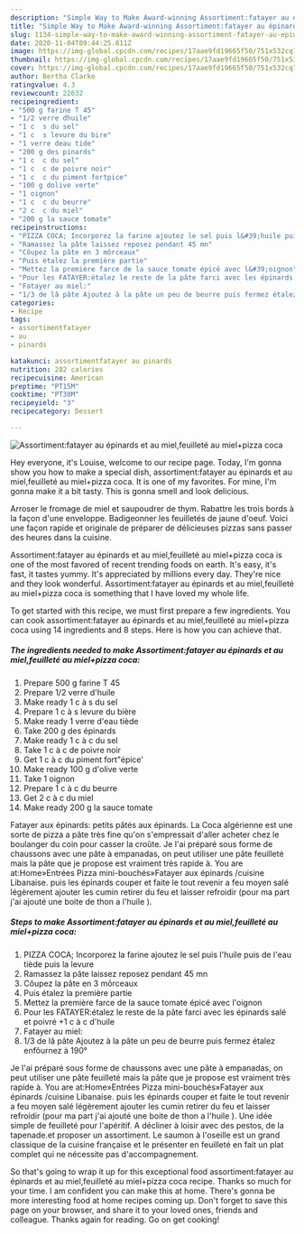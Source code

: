 ```yaml
---
description: "Simple Way to Make Award-winning Assortiment:fatayer au épinards et au miel,feuilleté au miel+pizza coca"
title: "Simple Way to Make Award-winning Assortiment:fatayer au épinards et au miel,feuilleté au miel+pizza coca"
slug: 1134-simple-way-to-make-award-winning-assortiment-fatayer-au-epinards-et-au-miel-feuillete-au-mielpizza-coca
date: 2020-11-04T09:44:25.811Z
image: https://img-global.cpcdn.com/recipes/17aae9fd19665f50/751x532cq70/assortimentfatayer-au-epinards-et-au-mielfeuillete-au-mielpizza-coca-photo-principale-de-la-recette.jpg
thumbnail: https://img-global.cpcdn.com/recipes/17aae9fd19665f50/751x532cq70/assortimentfatayer-au-epinards-et-au-mielfeuillete-au-mielpizza-coca-photo-principale-de-la-recette.jpg
cover: https://img-global.cpcdn.com/recipes/17aae9fd19665f50/751x532cq70/assortimentfatayer-au-epinards-et-au-mielfeuillete-au-mielpizza-coca-photo-principale-de-la-recette.jpg
author: Bertha Clarke
ratingvalue: 4.3
reviewcount: 22632
recipeingredient:
- "500 g farine T 45"
- "1/2 verre dhuile"
- "1 c  s du sel"
- "1 c  s levure du bire"
- "1 verre deau tide"
- "200 g des pinards"
- "1 c  c du sel"
- "1 c  c de poivre noir"
- "1 c  c du piment fortpice"
- "100 g dolive verte"
- "1 oignon"
- "1 c  c du beurre"
- "2 c  c du miel"
- "200 g la sauce tomate"
recipeinstructions:
- "PIZZA COCA; Incorporez la farine ajoutez le sel puis l&#39;huile puis de l&#39;eau tiède puis la levure"
- "Ramassez la pâte laissez reposez pendant 45 mn"
- "Côupez la pâte en 3 môrceaux"
- "Puis étalez la première partie"
- "Mettez la première farce de la sauce tomate épicé avec l&#39;oignon"
- "Pour les FATAYER:étalez le reste de la pâte farci avec les épinards salé et poivré +1 c à c d&#39;huile"
- "Fatayer au miel:"
- "1/3 de lâ pâte Ajoutez à la pâte un peu de beurre puis fermez étalez enfôurnez à 190°"
categories:
- Recipe
tags:
- assortimentfatayer
- au
- pinards

katakunci: assortimentfatayer au pinards 
nutrition: 282 calories
recipecuisine: American
preptime: "PT15M"
cooktime: "PT30M"
recipeyield: "3"
recipecategory: Dessert

---
```



![Assortiment:fatayer au épinards et au miel,feuilleté au miel+pizza coca](https://img-global.cpcdn.com/recipes/17aae9fd19665f50/751x532cq70/assortimentfatayer-au-epinards-et-au-mielfeuillete-au-mielpizza-coca-photo-principale-de-la-recette.jpg)

Hey everyone, it's Louise, welcome to our recipe page. Today, I'm gonna show you how to make a special dish, assortiment:fatayer au épinards et au miel,feuilleté au miel+pizza coca. It is one of my favorites. For mine, I'm gonna make it a bit tasty. This is gonna smell and look delicious.

Arroser le fromage de miel et saupoudrer de thym. Rabattre les trois bords à la façon d&#39;une enveloppe. Badigeonner les feuilletés de jaune d&#39;oeuf. Voici une façon rapide et originale de préparer de délicieuses pizzas sans passer des heures dans la cuisine.

Assortiment:fatayer au épinards et au miel,feuilleté au miel+pizza coca is one of the most favored of recent trending foods on earth. It's easy, it's fast, it tastes yummy. It's appreciated by millions every day. They're nice and they look wonderful. Assortiment:fatayer au épinards et au miel,feuilleté au miel+pizza coca is something that I have loved my whole life.


To get started with this recipe, we must first prepare a few ingredients. You can cook assortiment:fatayer au épinards et au miel,feuilleté au miel+pizza coca using 14 ingredients and 8 steps. Here is how you can achieve that.

<!--inarticleads1-->

##### The ingredients needed to make Assortiment:fatayer au épinards et au miel,feuilleté au miel+pizza coca:

1. Prepare 500 g farine T 45
1. Prepare 1/2 verre d&#39;huile
1. Make ready 1 c à s du sel
1. Prepare 1 c à s levure du bière
1. Make ready 1 verre d&#39;eau tiède
1. Take 200 g des épinards
1. Make ready 1 c à c du sel
1. Take 1 c à c de poivre noir
1. Get 1 c à c du piment fort&#34;épice&#39;
1. Make ready 100 g d&#39;olive verte
1. Take 1 oignon
1. Prepare 1 c à c du beurre
1. Get 2 c à c du miel
1. Make ready 200 g la sauce tomate


Fatayer aux épinards: petits pâtés aux épinards. La Coca algérienne est une sorte de pizza a pâte très fine qu&#39;on s&#39;empressait d&#39;aller acheter chez le boulanger du coin pour casser la croûte. Je l&#39;ai préparé sous forme de chaussons avec une pâte à empanadas, on peut utiliser une pâte feuilleté mais la pâte que je propose est vraiment très rapide à. You are at:Home»Entrées Pizza mini-bouchés»Fatayer aux épinards /cuisine Libanaise. puis les épinards couper et faite le tout revenir a feu moyen salé légèrement ajouter les cumin retirer du feu et laisser refroidir (pour ma part j&#39;ai ajouté une boite de thon a l&#39;huile ). 

<!--inarticleads2-->

##### Steps to make Assortiment:fatayer au épinards et au miel,feuilleté au miel+pizza coca:

1. PIZZA COCA; Incorporez la farine ajoutez le sel puis l&#39;huile puis de l&#39;eau tiède puis la levure
1. Ramassez la pâte laissez reposez pendant 45 mn
1. Côupez la pâte en 3 môrceaux
1. Puis étalez la première partie
1. Mettez la première farce de la sauce tomate épicé avec l&#39;oignon
1. Pour les FATAYER:étalez le reste de la pâte farci avec les épinards salé et poivré +1 c à c d&#39;huile
1. Fatayer au miel:
1. 1/3 de lâ pâte Ajoutez à la pâte un peu de beurre puis fermez étalez enfôurnez à 190°


Je l&#39;ai préparé sous forme de chaussons avec une pâte à empanadas, on peut utiliser une pâte feuilleté mais la pâte que je propose est vraiment très rapide à. You are at:Home»Entrées Pizza mini-bouchés»Fatayer aux épinards /cuisine Libanaise. puis les épinards couper et faite le tout revenir a feu moyen salé légèrement ajouter les cumin retirer du feu et laisser refroidir (pour ma part j&#39;ai ajouté une boite de thon a l&#39;huile ). Une idée simple de feuilleté pour l&#39;apéritif. A décliner à loisir avec des pestos, de la tapenade.et proposer un assortiment. Le saumon à l&#39;oseille est un grand classique de la cuisine française et le présenter en feuilleté en fait un plat complet qui ne nécessite pas d&#39;accompagnement. 

So that's going to wrap it up for this exceptional food assortiment:fatayer au épinards et au miel,feuilleté au miel+pizza coca recipe. Thanks so much for your time. I am confident you can make this at home. There's gonna be more interesting food at home recipes coming up. Don't forget to save this page on your browser, and share it to your loved ones, friends and colleague. Thanks again for reading. Go on get cooking!
